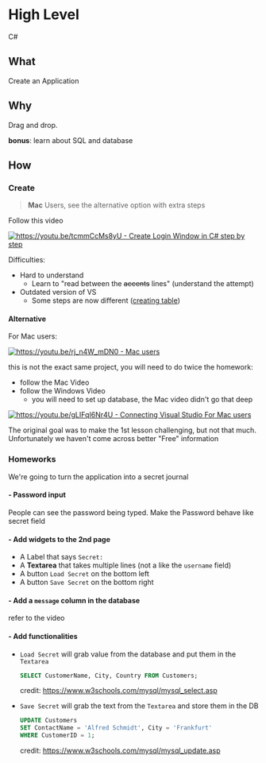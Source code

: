 # High Level

C#

## What

Create an Application

## Why

Drag and drop.

**bonus**: learn about SQL and database

## How

### Create

>
> **Mac** Users, see the alternative option with extra steps 
> 


Follow this video

[
![https://youtu.be/tcmmCcMs8yU - Create Login Window in C# step by step
](https://i.ytimg.com/vi/tcmmCcMs8yU/hqdefault.jpg)
](https://youtu.be/tcmmCcMs8yU)


Difficulties:

- Hard to understand
  - Learn to "read between the ~~accents~~ lines" (understand the attempt)
- Outdated version of VS
  - Some steps are now different ([creating table](https://youtu.be/3lmHYKbuFIA?t=44))


#### Alternative

For Mac users: 

[
![https://youtu.be/rj_n4W_mDN0 - Mac users
](https://img.youtube.com/vi/rj_n4W_mDN0/default.jpg)
](https://youtu.be/rj_n4W_mDN0)

this is not the exact same project, you will need to do twice the homework:

- follow the Mac Video
- follow the Windows Video
  - you will need to set up database, the Mac video didn't go that deep

[
![https://youtu.be/gLIFqI6Nr4U - Connecting Visual Studio For Mac users
](https://img.youtube.com/vi/gLIFqI6Nr4U/default.jpg)
](https://youtu.be/gLIFqI6Nr4U)

The original goal was to make the 1st lesson challenging, but not that much.
Unfortunately we haven't come across better "Free" information


### Homeworks

We're going to turn the application into a secret journal

#### - Password input

People can see the password being typed.
Make the Password behave like secret field

#### - Add widgets to the 2nd page

- A Label that says `Secret:`
- A **Textarea** that takes multiple lines (not a like the `username` field)
- A button `Load Secret` on the bottom left
- A button `Save Secret` on the bottom right


#### - Add a `message` column in the database

refer to the video

#### - Add functionalities

- `Load Secret` will grab value from the database and put them in the `Textarea`

    ```sql
    SELECT CustomerName, City, Country FROM Customers;
    ```
    
    credit: https://www.w3schools.com/mysql/mysql_select.asp

- `Save Secret` will grab the text from the `Textarea` and store them in the DB

    ```sql
    UPDATE Customers
    SET ContactName = 'Alfred Schmidt', City = 'Frankfurt'
    WHERE CustomerID = 1; 
    ```
    
    credit: https://www.w3schools.com/mysql/mysql_update.asp


